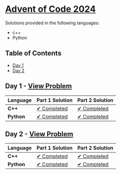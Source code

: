# [Advent of Code 2024](https://adventofcode.com/2024)

Solutions provided in the following languages:
- c++
- Python

## Table of Contents

- [Day 1](#day-1)
- [Day 2](#day-2)

## Day 1 - [View Problem](https://adventofcode.com/2024/day/1)

| Language | Part 1 Solution                             | Part 2 Solution                             |
|----------|--------------------------------------------|---------------------------------------------|
| **C++**  | [✔ Completed](day1/c++/part1/day1.cpp)     | [✔ Completed](day1/c++/part2/day1_2.cpp)      |
| **Python** | [✔ Completed](day1/python/part1/day1.py)  | [✔ Completed](day1/python/part2/day1_2.py)   |

## Day 2 - [View Problem](https://adventofcode.com/2024/day/2)

| Language | Part 1 Solution                             | Part 2 Solution                             |
|----------|--------------------------------------------|---------------------------------------------|
| **C++**  | [✔ Completed](day1/c++/part1/day2.cpp)     | [✔ Completed](day1/c++/part2/day2_2.cpp)      |
| **Python** | [✔ Completed](day1/python/part1/day2.py)  | [✔ Completed](day1/python/part2/day2_2.py)   |

